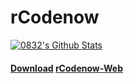 # rCodenow
[![0832's Github Stats](https://stats.deeptrain.net/repo/0832k12/rCodenow?theme=dark)](https://0832k12.github.io/rCodenow/)
#### [Download](https://github.com/0832k12/rCodenow/releases/) [rCodenow-Web](https://0832k12.github.io/rCodenow/)
